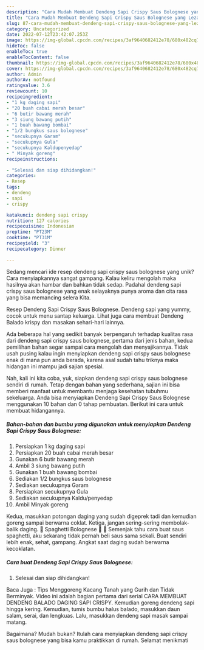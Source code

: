 ```yaml
---
description: "Cara Mudah Membuat Dendeng Sapi Crispy Saus Bolognese yang Lezat Sekali"
title: "Cara Mudah Membuat Dendeng Sapi Crispy Saus Bolognese yang Lezat Sekali"
slug: 87-cara-mudah-membuat-dendeng-sapi-crispy-saus-bolognese-yang-lezat-sekali
category: Uncategorized
date: 2022-07-12T23:42:07.253Z
image: https://img-global.cpcdn.com/recipes/3af9640682412e78/680x482cq70/dendeng-sapi-crispy-saus-bolognese-foto-resep-utama.jpg
hideToc: false
enableToc: true
enableTocContent: false
thumbnail: https://img-global.cpcdn.com/recipes/3af9640682412e78/680x482cq70/dendeng-sapi-crispy-saus-bolognese-foto-resep-utama.jpg
cover: https://img-global.cpcdn.com/recipes/3af9640682412e78/680x482cq70/dendeng-sapi-crispy-saus-bolognese-foto-resep-utama.jpg
author: Admin
authorAv: notfound
ratingvalue: 3.6
reviewcount: 10
recipeingredient:
- "1 kg daging sapi"
- "20 buah cabai merah besar"
- "6 butir bawang merah"
- "3 siung bawang putih"
- "1 buah bawang bombai"
- "1/2 bungkus saus bolognese"
- "secukupnya Garam"
- "secukupnya Gula"
- "secukupnya Kaldupenyedap"
- " Minyak goreng"
recipeinstructions:

- "Selesai dan siap dihidangkan!"
categories:
- Resep
tags:
- dendeng
- sapi
- crispy

katakunci: dendeng sapi crispy 
nutrition: 127 calories
recipecuisine: Indonesian
preptime: "PT23M"
cooktime: "PT31M"
recipeyield: "3"
recipecategory: Dinner

---
```





Sedang mencari ide resep dendeng sapi crispy saus bolognese yang unik? Cara menyiapkannya sangat gampang. Kalau keliru mengolah maka hasilnya akan hambar dan bahkan tidak sedap. Padahal dendeng sapi crispy saus bolognese yang enak selayaknya punya aroma dan cita rasa yang bisa memancing selera Kita.





Resep Dendeng Sapi Crispy Saus Bolognese. Dendeng sapi yang yummy, cocok untuk menu santap keluarga. Lihat juga cara membuat Dendeng Balado krispy dan masakan sehari-hari lainnya.

Ada beberapa hal yang sedikit banyak berpengaruh terhadap kualitas rasa dari dendeng sapi crispy saus bolognese, pertama dari jenis bahan, kedua pemilihan bahan segar sampai cara mengolah dan menyajikannya. Tidak usah pusing kalau ingin menyiapkan dendeng sapi crispy saus bolognese enak di mana pun anda berada, karena asal sudah tahu triknya maka hidangan ini mampu jadi sajian spesial.






Nah, kali ini kita coba, yuk, siapkan dendeng sapi crispy saus bolognese sendiri di rumah. Tetap dengan bahan yang sederhana, sajian ini bisa memberi manfaat untuk membantu menjaga kesehatan tubuhmu sekeluarga. Anda bisa menyiapkan Dendeng Sapi Crispy Saus Bolognese menggunakan 10 bahan dan 0 tahap pembuatan. Berikut ini cara untuk membuat hidangannya.

<!--inarticleads1-->

##### Bahan-bahan dan bumbu yang digunakan untuk menyiapkan Dendeng Sapi Crispy Saus Bolognese:

1. Persiapkan 1 kg daging sapi
1. Persiapkan 20 buah cabai merah besar
1. Gunakan 6 butir bawang merah
1. Ambil 3 siung bawang putih
1. Gunakan 1 buah bawang bombai
1. Sediakan 1/2 bungkus saus bolognese
1. Sediakan secukupnya Garam
1. Persiapkan secukupnya Gula
1. Sediakan secukupnya Kaldu/penyedap
1. Ambil  Minyak goreng


Kedua, masukkan potongan daging yang sudah digeprek tadi dan kemudian goreng sampai berwarna coklat. Ketiga, jangan sering-sering membolak-balik daging. 🍝 Spaghetti Bolognese 🍅 🌿 Semenjak tahu cara buat saus spaghetti, aku sekarang tidak pernah beli saus sama sekali. Buat sendiri lebih enak, sehat, gampang. Angkat saat daging sudah berwarna kecoklatan. 

<!--inarticleads2-->

##### Cara buat Dendeng Sapi Crispy Saus Bolognese:


1. Selesai dan siap dihidangkan!

Baca Juga : Tips Menggoreng Kacang Tanah yang Gurih dan Tidak Berminyak. Video ini adalah bagian pertama dari serial CARA MEMBUAT DENDENG BALADO DAGING SAPI CRISPY. Kemudian goreng dendeng sapi hingga kering. Kemudian, tumis bumbu halus balado, masukkan daun salam, serai, dan lengkuas. Lalu, masukkan dendeng sapi masak sampai matang. 

Bagaimana? Mudah bukan? Itulah cara menyiapkan dendeng sapi crispy saus bolognese yang bisa kamu praktikkan di rumah. Selamat menikmati

